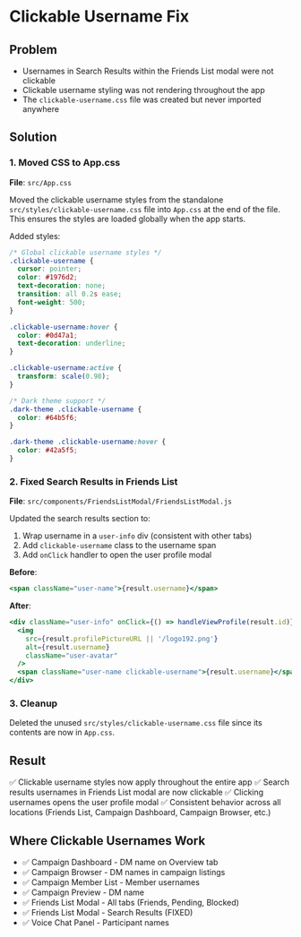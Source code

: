 # Clickable Username Fix

## Problem
- Usernames in Search Results within the Friends List modal were not clickable
- Clickable username styling was not rendering throughout the app
- The `clickable-username.css` file was created but never imported anywhere

## Solution

### 1. Moved CSS to App.css
**File**: `src/App.css`

Moved the clickable username styles from the standalone `src/styles/clickable-username.css` file into `App.css` at the end of the file. This ensures the styles are loaded globally when the app starts.

Added styles:
```css
/* Global clickable username styles */
.clickable-username {
  cursor: pointer;
  color: #1976d2;
  text-decoration: none;
  transition: all 0.2s ease;
  font-weight: 500;
}

.clickable-username:hover {
  color: #0d47a1;
  text-decoration: underline;
}

.clickable-username:active {
  transform: scale(0.98);
}

/* Dark theme support */
.dark-theme .clickable-username {
  color: #64b5f6;
}

.dark-theme .clickable-username:hover {
  color: #42a5f5;
}
```

### 2. Fixed Search Results in Friends List
**File**: `src/components/FriendsListModal/FriendsListModal.js`

Updated the search results section to:
1. Wrap username in a `user-info` div (consistent with other tabs)
2. Add `clickable-username` class to the username span
3. Add `onClick` handler to open the user profile modal

**Before**:
```jsx
<span className="user-name">{result.username}</span>
```

**After**:
```jsx
<div className="user-info" onClick={() => handleViewProfile(result.id)}>
  <img
    src={result.profilePictureURL || '/logo192.png'}
    alt={result.username}
    className="user-avatar"
  />
  <span className="user-name clickable-username">{result.username}</span>
</div>
```

### 3. Cleanup
Deleted the unused `src/styles/clickable-username.css` file since its contents are now in `App.css`.

## Result
✅ Clickable username styles now apply throughout the entire app
✅ Search results usernames in Friends List modal are now clickable
✅ Clicking usernames opens the user profile modal
✅ Consistent behavior across all locations (Friends List, Campaign Dashboard, Campaign Browser, etc.)

## Where Clickable Usernames Work
- ✅ Campaign Dashboard - DM name on Overview tab
- ✅ Campaign Browser - DM names in campaign listings
- ✅ Campaign Member List - Member usernames
- ✅ Campaign Preview - DM name
- ✅ Friends List Modal - All tabs (Friends, Pending, Blocked)
- ✅ Friends List Modal - Search Results (FIXED)
- ✅ Voice Chat Panel - Participant names
